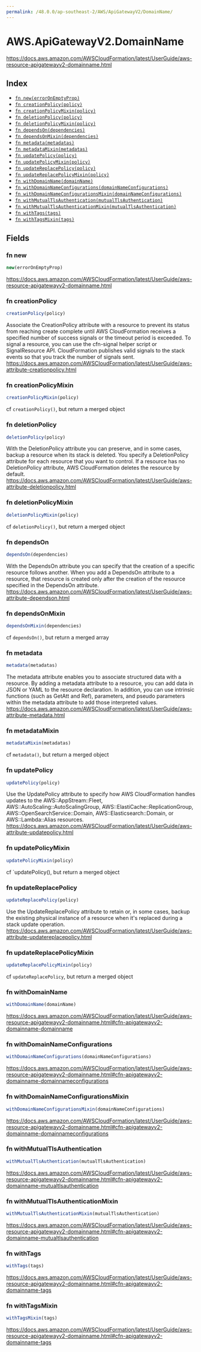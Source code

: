 ```yaml
---
permalink: /48.0.0/ap-southeast-2/AWS/ApiGatewayV2/DomainName/
---
```


# AWS.ApiGatewayV2.DomainName

https://docs.aws.amazon.com/AWSCloudFormation/latest/UserGuide/aws-resource-apigatewayv2-domainname.html

## Index

* [`fn new(errorOnEmptyProp)`](#fn-new)
* [`fn creationPolicy(policy)`](#fn-creationpolicy)
* [`fn creationPolicyMixin(policy)`](#fn-creationpolicymixin)
* [`fn deletionPolicy(policy)`](#fn-deletionpolicy)
* [`fn deletionPolicyMixin(policy)`](#fn-deletionpolicymixin)
* [`fn dependsOn(dependencies)`](#fn-dependson)
* [`fn dependsOnMixin(dependencies)`](#fn-dependsonmixin)
* [`fn metadata(metadatas)`](#fn-metadata)
* [`fn metadataMixin(metadatas)`](#fn-metadatamixin)
* [`fn updatePolicy(policy)`](#fn-updatepolicy)
* [`fn updatePolicyMixin(policy)`](#fn-updatepolicymixin)
* [`fn updateReplacePolicy(policy)`](#fn-updatereplacepolicy)
* [`fn updateReplacePolicyMixin(policy)`](#fn-updatereplacepolicymixin)
* [`fn withDomainName(domainName)`](#fn-withdomainname)
* [`fn withDomainNameConfigurations(domainNameConfigurations)`](#fn-withdomainnameconfigurations)
* [`fn withDomainNameConfigurationsMixin(domainNameConfigurations)`](#fn-withdomainnameconfigurationsmixin)
* [`fn withMutualTlsAuthentication(mutualTlsAuthentication)`](#fn-withmutualtlsauthentication)
* [`fn withMutualTlsAuthenticationMixin(mutualTlsAuthentication)`](#fn-withmutualtlsauthenticationmixin)
* [`fn withTags(tags)`](#fn-withtags)
* [`fn withTagsMixin(tags)`](#fn-withtagsmixin)

## Fields

### fn new

```ts
new(errorOnEmptyProp)
```

https://docs.aws.amazon.com/AWSCloudFormation/latest/UserGuide/aws-resource-apigatewayv2-domainname.html

### fn creationPolicy

```ts
creationPolicy(policy)
```

Associate the CreationPolicy attribute with a resource to prevent its status from reaching create complete until AWS CloudFormation receives a specified number of success signals or the timeout period is exceeded. To signal a resource, you can use the cfn-signal helper script or SignalResource API. CloudFormation publishes valid signals to the stack events so that you track the number of signals sent. 
https://docs.aws.amazon.com/AWSCloudFormation/latest/UserGuide/aws-attribute-creationpolicy.html

### fn creationPolicyMixin

```ts
creationPolicyMixin(policy)
```

cf `creationPolicy()`, but return a merged object

### fn deletionPolicy

```ts
deletionPolicy(policy)
```

With the DeletionPolicy attribute you can preserve, and in some cases, backup a resource when its stack is deleted. You specify a DeletionPolicy attribute for each resource that you want to control. If a resource has no DeletionPolicy attribute, AWS CloudFormation deletes the resource by default. 
https://docs.aws.amazon.com/AWSCloudFormation/latest/UserGuide/aws-attribute-deletionpolicy.html

### fn deletionPolicyMixin

```ts
deletionPolicyMixin(policy)
```

cf `deletionPolicy()`, but return a merged object

### fn dependsOn

```ts
dependsOn(dependencies)
```

With the DependsOn attribute you can specify that the creation of a specific resource follows another. When you add a DependsOn attribute to a resource, that resource is created only after the creation of the resource specified in the DependsOn attribute. 
https://docs.aws.amazon.com/AWSCloudFormation/latest/UserGuide/aws-attribute-dependson.html

### fn dependsOnMixin

```ts
dependsOnMixin(dependencies)
```

cf `dependsOn()`, but return a merged array

### fn metadata

```ts
metadata(metadatas)
```

The metadata attribute enables you to associate structured data with a resource. By adding a metadata attribute to a resource, you can add data in JSON or YAML to the resource declaration. In addition, you can use intrinsic functions (such as GetAtt and Ref), parameters, and pseudo parameters within the metadata attribute to add those interpreted values. 
https://docs.aws.amazon.com/AWSCloudFormation/latest/UserGuide/aws-attribute-metadata.html

### fn metadataMixin

```ts
metadataMixin(metadatas)
```

cf `metadata()`, but return a merged object

### fn updatePolicy

```ts
updatePolicy(policy)
```

Use the UpdatePolicy attribute to specify how AWS CloudFormation handles updates to the AWS::AppStream::Fleet, AWS::AutoScaling::AutoScalingGroup, AWS::ElastiCache::ReplicationGroup, AWS::OpenSearchService::Domain, AWS::Elasticsearch::Domain, or AWS::Lambda::Alias resources. 
https://docs.aws.amazon.com/AWSCloudFormation/latest/UserGuide/aws-attribute-updatepolicy.html

### fn updatePolicyMixin

```ts
updatePolicyMixin(policy)
```

cf `updatePolicy(), but return a merged object

### fn updateReplacePolicy

```ts
updateReplacePolicy(policy)
```

Use the UpdateReplacePolicy attribute to retain or, in some cases, backup the existing physical instance of a resource when it's replaced during a stack update operation. 
https://docs.aws.amazon.com/AWSCloudFormation/latest/UserGuide/aws-attribute-updatereplacepolicy.html

### fn updateReplacePolicyMixin

```ts
updateReplacePolicyMixin(policy)
```

cf `updateReplacePolicy`, but return a merged object

### fn withDomainName

```ts
withDomainName(domainName)
```

https://docs.aws.amazon.com/AWSCloudFormation/latest/UserGuide/aws-resource-apigatewayv2-domainname.html#cfn-apigatewayv2-domainname-domainname

### fn withDomainNameConfigurations

```ts
withDomainNameConfigurations(domainNameConfigurations)
```

https://docs.aws.amazon.com/AWSCloudFormation/latest/UserGuide/aws-resource-apigatewayv2-domainname.html#cfn-apigatewayv2-domainname-domainnameconfigurations

### fn withDomainNameConfigurationsMixin

```ts
withDomainNameConfigurationsMixin(domainNameConfigurations)
```

https://docs.aws.amazon.com/AWSCloudFormation/latest/UserGuide/aws-resource-apigatewayv2-domainname.html#cfn-apigatewayv2-domainname-domainnameconfigurations

### fn withMutualTlsAuthentication

```ts
withMutualTlsAuthentication(mutualTlsAuthentication)
```

https://docs.aws.amazon.com/AWSCloudFormation/latest/UserGuide/aws-resource-apigatewayv2-domainname.html#cfn-apigatewayv2-domainname-mutualtlsauthentication

### fn withMutualTlsAuthenticationMixin

```ts
withMutualTlsAuthenticationMixin(mutualTlsAuthentication)
```

https://docs.aws.amazon.com/AWSCloudFormation/latest/UserGuide/aws-resource-apigatewayv2-domainname.html#cfn-apigatewayv2-domainname-mutualtlsauthentication

### fn withTags

```ts
withTags(tags)
```

https://docs.aws.amazon.com/AWSCloudFormation/latest/UserGuide/aws-resource-apigatewayv2-domainname.html#cfn-apigatewayv2-domainname-tags

### fn withTagsMixin

```ts
withTagsMixin(tags)
```

https://docs.aws.amazon.com/AWSCloudFormation/latest/UserGuide/aws-resource-apigatewayv2-domainname.html#cfn-apigatewayv2-domainname-tags